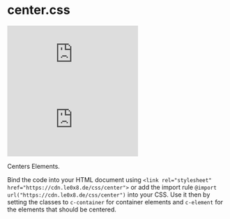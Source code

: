 # center.css

![GitHub code size in bytes](https://img.shields.io/github/languages/code-size/Le0X8/center.css?style=for-the-badge) ![GitHub Repo stars](https://img.shields.io/github/stars/Le0X8/center.css?style=for-the-badge)

Centers Elements.

Bind the code into your HTML document using ```<link rel="stylesheet" href="https://cdn.le0x8.de/css/center">``` or add the import rule ```@import url("https://cdn.le0x8.de/css/center")``` into your CSS.
Use it then by setting the classes to ```c-container``` for container elements and ```c-element``` for the elements that should be centered.
